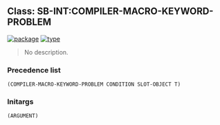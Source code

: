 ## Class: SB-INT:COMPILER-MACRO-KEYWORD-PROBLEM
[![package](https://img.shields.io/badge/Package-SB--INT-5f9ea0.svg?style=social&colorA=999999)](../) [![type](https://img.shields.io/badge/Type-Class-5f9ea0.svg?style=social&colorA=999999)](../#class) 

> No description.

### Precedence list
```
(COMPILER-MACRO-KEYWORD-PROBLEM CONDITION SLOT-OBJECT T)
```
### Initargs
```
(ARGUMENT)
```
